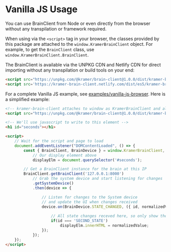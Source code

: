 # Vanilla JS Usage

You can use BrainClient from Node or even directly from the browser without any transpilation or framework required.

When using via the `<script>` tag in your browser, the classes provided by this package are attached to the `window.KramerBrainClient` object. For example, to get the `BrainClient` class, use `window.KramerBrainClient.BrainClient`.

The BrainClient is available via the UNPKG CDN and Netlify CDN for direct importing without any transpilation or build tools on your end:

```html
<script src="https://unpkg.com/@kramer/brain-client@1.0.0/dist/kramer-brain-client.min.js"></script> <!-- version 1.0.0 (current version), 21KB -->
<script src='https://kramer-brain-client.netlify.com/dist/es5/kramer-brain-client.min.js'></script> <!-- always latest version, 21KB -->
```

For a complete Vanilla JS example, see [examples/vanilla-js-browser](https://github.com/kramer-control/brain-client/blob/master/examples/vanilla-js-browser/index.html). Here is a simplified example:

```html
<!-- kramer-brain-client attaches to window as KramerBrainClient and all classes are available in that object -->
<script src="https://unpkg.com/@kramer/brain-client@1.0.0/dist/kramer-brain-client.min.js"></script>

<!-- We'll use javascript to write to this element -->
<h1 id="seconds"></h1>

<script>
	// Wait for the script and page to load
	document.addEventListener("DOMContentLoaded", () => {
		const { BrainClient, BrainDevice } = window.KramerBrainClient,
			// Our display element above
			displayElm = document.querySelector('#seconds');

		// Get a BrainClient instance for the brain at this IP
		BrainClient.getBrainClient('127.0.0.1:8000')
			// Grab the system device and start listening for changes
			.getSystemDevice()
			.then(device => {

				// Listen for changes to the System device
				// and update the UI when changes received
				device.on(BrainDevice.STATE_CHANGED, ({ id, normalizedValue }) => {
			
					// All state changes receved here, so only show the state we care about
					if(id === 'SECOND_STATE')
						displayElm.innerHTML = normalizedValue;
				});
			});
	});
</script>
```